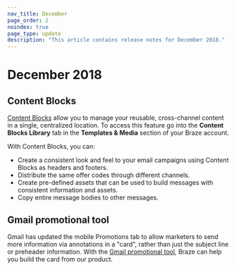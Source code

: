 ```yaml
---
nav_title: December
page_order: 2
noindex: true
page_type: update
description: "This article contains release notes for December 2018."
---
```

# December 2018

## Content Blocks

[Content Blocks]({{site.baseurl}}/user_guide/engagement_tools/templates_and_media/content_blocks/) allow you to manage your reusable, cross-channel content in a single, centralized location. To access this feature go into the **Content Blocks Library** tab in the **Templates & Media** section of your Braze account. 

With Content Blocks, you can:
 - Create a consistent look and feel to your email campaigns using Content Blocks as headers and footers.
 - Distribute the same offer codes through different channels.
 - Create pre-defined assets that can be used to build messages with consistent information and assets.
 - Copy entire message bodies to other messages.

## Gmail promotional tool

Gmail has updated the mobile Promotions tab to allow marketers to send more information via annotations in a "card", rather than just the subject line or preheader information. With the [Gmail promotional tool]({{site.baseurl}}/user_guide/message_building_by_channel/email/gmail_promotions_tab/), Braze can help you build the card from our product.